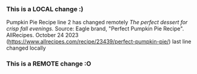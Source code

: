 ### This is a LOCAL change :)
Pumpkin Pie Recipe
line 2 has changed remotely
*The perfect dessert for crisp fall evenings.*
Source: Eagle brand, "Perfect Pumpkin Pie Recipe". AllRecipes. October 24 2023 (https://www.allrecipes.com/recipe/23439/perfect-pumpkin-pie/)
last line changed locally
### This is a REMOTE change :O
